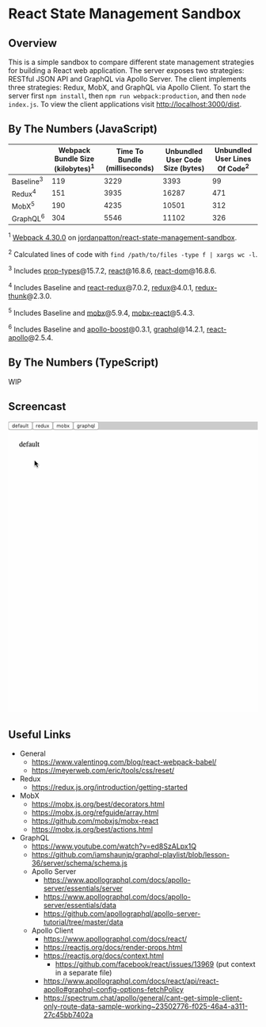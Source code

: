 # React State Management Sandbox

## Overview
This is a simple sandbox to compare different state management strategies for building a
React web application. The server exposes two strategies: RESTful JSON API and GraphQL via
Apollo Server. The client implements three strategies: Redux, MobX, and GraphQL via Apollo
Client. To start the server first `npm install`, then `npm run webpack:production`, and
then `node index.js`. To view the client applications visit
[http://localhost:3000/dist](http://localhost:3000/dist).

## By The Numbers (JavaScript)
|                      | Webpack Bundle Size (kilobytes)<sup>1</sup> | Time To Bundle (milliseconds) | Unbundled User Code Size (bytes) | Unbundled User Lines Of Code<sup>2</sup> |
| -------------------- | ------------------------------------------- | ----------------------------- | -------------------------------- | ---------------------------------------- |
| Baseline<sup>3</sup> | 119                                         | 3229                          | 3393                             | 99                                       |
| Redux<sup>4</sup>    | 151                                         | 3935                          | 16287                            | 471                                      |
| MobX<sup>5</sup>     | 190                                         | 4235                          | 10501                            | 312                                      |
| GraphQL<sup>6</sup>  | 304                                         | 5546                          | 11102                            | 326                                      |

<sup>1</sup> [Webpack 4.30.0](https://github.com/webpack/webpack) on [jordanpatton/react-state-management-sandbox](https://github.com/jordanpatton/react-state-management-sandbox).

<sup>2</sup> Calculated lines of code with `find /path/to/files -type f | xargs wc -l`.

<sup>3</sup> Includes [prop-types](https://github.com/facebook/prop-types)@15.7.2, [react](https://github.com/facebook/react)@16.8.6, [react-dom](https://github.com/facebook/react/tree/master/packages/react-dom)@16.8.6.

<sup>4</sup> Includes Baseline and [react-redux](https://github.com/reduxjs/react-redux)@7.0.2, [redux](https://github.com/reduxjs/redux)@4.0.1, [redux-thunk](https://github.com/reduxjs/redux-thunk)@2.3.0.

<sup>5</sup> Includes Baseline and [mobx](https://github.com/mobxjs/mobx)@5.9.4, [mobx-react](https://github.com/mobxjs/mobx-react)@5.4.3.

<sup>6</sup> Includes Baseline and [apollo-boost](https://github.com/apollographql/apollo-client/tree/master/packages/apollo-boost)@0.3.1, [graphql](https://github.com/graphql/graphql-js)@14.2.1, [react-apollo](https://github.com/apollographql/react-apollo)@2.5.4.

## By The Numbers (TypeScript)
WIP

## Screencast
![screencast](documentation/react-state-management-sandbox-1.gif)

## Useful Links
- General
  - https://www.valentinog.com/blog/react-webpack-babel/
  - https://meyerweb.com/eric/tools/css/reset/
- Redux
  - https://redux.js.org/introduction/getting-started
- MobX
  - https://mobx.js.org/best/decorators.html
  - https://mobx.js.org/refguide/array.html
  - https://github.com/mobxjs/mobx-react
  - https://mobx.js.org/best/actions.html
- GraphQL
  - https://www.youtube.com/watch?v=ed8SzALpx1Q
  - https://github.com/iamshaunjp/graphql-playlist/blob/lesson-36/server/schema/schema.js
  - Apollo Server
    - https://www.apollographql.com/docs/apollo-server/essentials/server
    - https://www.apollographql.com/docs/apollo-server/essentials/data
    - https://github.com/apollographql/apollo-server-tutorial/tree/master/data
  - Apollo Client
    - https://www.apollographql.com/docs/react/
    - https://reactjs.org/docs/render-props.html
    - https://reactjs.org/docs/context.html
      - https://github.com/facebook/react/issues/13969 (put context in a separate file)
    - https://www.apollographql.com/docs/react/api/react-apollo#graphql-config-options-fetchPolicy
    - https://spectrum.chat/apollo/general/cant-get-simple-client-only-route-data-sample-working~23502776-f025-46a4-a311-27c45bb7402a
